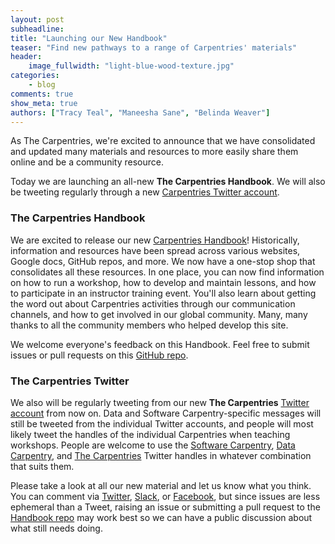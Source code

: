 ```yaml
---
layout: post
subheadline:
title: "Launching our New Handbook"
teaser: "Find new pathways to a range of Carpentries' materials"
header:
    image_fullwidth: "light-blue-wood-texture.jpg"
categories:
    - blog
comments: true
show_meta: true
authors: ["Tracy Teal", "Maneesha Sane", "Belinda Weaver"]
---
```


As The Carpentries, we're excited to announce that we have consolidated and updated many
materials and resources to more easily share them online and be a community resource.  

Today we are launching an all-new **The Carpentries Handbook**. We will also be tweeting regularly through a 
new [Carpentries Twitter account](https://twitter.com/thecarpentries). 

### The Carpentries Handbook

We are excited to release our new [Carpentries Handbook](http://docs.carpentries.org/)! Historically, information and resources 
have been spread across various websites, Google docs, GitHub repos, and more. We now have a one-stop shop 
that consolidates all these resources. In one place, you can now find information on how to run a workshop, 
how to develop and maintain lessons, and how to participate in an instructor training event. 
You'll also learn about getting the word out about Carpentries activities through our communication channels, 
and how to get involved in our global community. Many, many thanks to all the community members who helped develop this site. 

We welcome everyone's feedback on this Handbook. Feel free to submit issues or pull 
requests on this [GitHub repo](https://github.com/carpentries/handbook/).

### The Carpentries Twitter

We also will be regularly tweeting from our new **The Carpentries** [Twitter account](https://twitter.com/thecarpentries) from now on. 
Data and Software Carpentry-specific 
messages will still be tweeted from the individual Twitter accounts, and people will most likely tweet the handles of the 
individual Carpentries when teaching workshops. People are welcome to use the [Software Carpentry](https://twitter.com/swcarpentry), 
[Data Carpentry](https://twitter.com/datacarpentry), and [The Carpentries](https://twitter.com/thecarpentries) Twitter handles 
in whatever combination that suits them. 

Please take a look at all our new material and let us know what you think. You can comment 
via [Twitter](https://twitter.com/thecarpentries), 
[Slack](https://swc-slack-invite.herokuapp.com), or [Facebook](https://www.facebook.com/carpentries), but since 
issues are less ephemeral than a Tweet, raising an issue or submitting a pull request 
to the [Handbook repo](https://github.com/carpentries/handbook) may work best 
so we can have a public discussion about what still needs doing.
